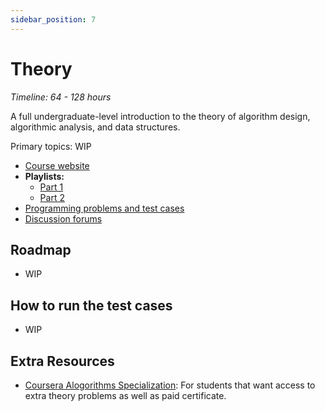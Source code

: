 ```yaml
---
sidebar_position: 7
---
```


# Theory
*Timeline: 64 - 128 hours*

A full undergraduate-level introduction to the theory of algorithm design, algorithmic analysis, and data structures.

Primary topics: WIP
- [Course website](https://www.algorithmsilluminated.org/)
- **Playlists:** 
    - [Part 1](https://www.youtube.com/playlist?list=PLXFMmlk03Dt7Q0xr1PIAriY5623cKiH7V) 
    - [Part 2](https://www.youtube.com/playlist?list=PLXFMmlk03Dt5EMI2s2WQBsLsZl7A5HEK6)
- [Programming problems and test cases](https://github.com/beaunus/stanford-algs/)
- [Discussion forums](https://algorithms.freeforums.net/)

## Roadmap
- WIP

## How to run the test cases
- WIP

## Extra Resources
- [Coursera Alogorithms Specialization](https://www.coursera.org/specializations/algorithms): For students that want access to extra theory problems as well as paid certificate.
